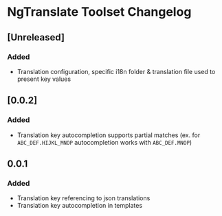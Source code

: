 <!-- Keep a Changelog guide -> https://keepachangelog.com -->

# NgTranslate Toolset Changelog

## [Unreleased]
### Added
- Translation configuration, specific i18n folder & translation file used to present key values

## [0.0.2]
### Added
- Translation key autocompletion supports partial matches
(ex. for `ABC_DEF.HIJKL_MNOP` autocompletion works with `ABC_DEF.MNOP`)


## 0.0.1
### Added
 - Translation key referencing to json translations
 - Translation key autocompletion in templates
